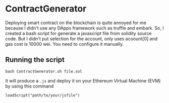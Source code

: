 # ContractGenerator

Deploying smart contract on the blockchain is quite annoyed for me because I didn't use any DApps framework such as truffle and embark. So, I created a bash script for generate a javascript file from solidity source code. But I didn't put selection for the account, only uses acoount[0] and gas cost is 10000 wei. You need to configure it manually.


## Running the script
```
bash ContractGenerator.sh file.sol
``` 
It will produce a ```.js``` and deploy it on your Ethereum Virtual Machine (EVM) by using this command
```
loadScript("path/to/your/jsfile")
```
